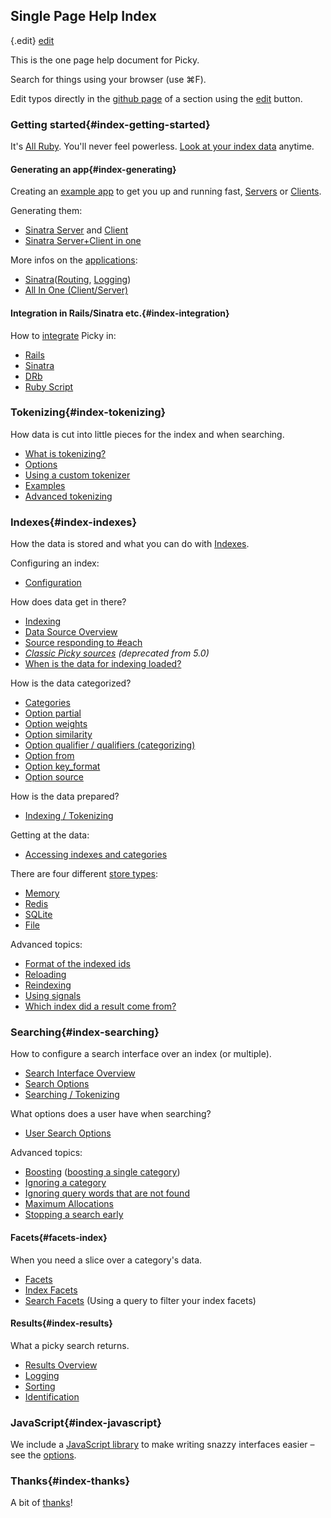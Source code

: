 ## Single Page Help Index

{.edit}
[edit](http://github.com/floere/picky/blob/master/web/source/documentation/_index.html.md)

This is the one page help document for Picky.

Search for things using your browser (use ⌘F).

Edit typos directly in the [github page](http://github.com/floere/picky/tree/master/web/source/documentation) of a section using the [edit](http://github.com/floere/picky/blob/master/web/source/documentation/_index.html.md) button.

### Getting started{#index-getting-started}

It's [All Ruby](#all_ruby). You'll never feel powerless. [Look at your index data](#transparency) anytime.

#### Generating an app{#index-generating}

Creating an [example app](#generators) to get you up and running fast, [Servers](#generators-servers) or [Clients](#generators-clients).

Generating them:

* [Sinatra Server](#generators-servers-sinatra) and [Client](#generators-clients-sinatra)
* [Sinatra Server+Client in one](#generators-servers-allinone)

More infos on the [applications](#servers):

* [Sinatra](#servers-sinatra)([Routing](#servers-sinatra-routing), [Logging](#servers-sinatra-logging))
* [All In One (Client/Server)](#servers-allinone)

#### Integration in Rails/Sinatra etc.{#index-integration}

How to [integrate](#integration) Picky in:

* [Rails](#rails)
* [Sinatra](#sinatra)
* [DRb](#drb)
* [Ruby Script](#ruby_script)

### Tokenizing{#index-tokenizing}

How data is cut into little pieces for the index and when searching.

* [What is tokenizing?](#tokenizing)
* [Options](#tokenizing-options)
* [Using a custom tokenizer](#tokenizing-tokenizer)
* [Examples](#tokenizing-examples)
* [Advanced tokenizing](#tokenizing-notes)

### Indexes{#index-indexes}

How the data is stored and what you can do with [Indexes](#indexes).

Configuring an index:

* [Configuration](#indexes-configuration)

How does data get in there?

* [Indexing](#indexes-indexing)
* [Data Source Overview](#indexes-sources)
* [Source responding to #each](#indexes-sources-each)
* [_Classic Picky sources_](#indexes-sources-classic) _(deprecated from 5.0)_
* [When is the data for indexing loaded?](#indexes-sources-delayed)

How is the data categorized?

* [Categories](#indexes-categories)
* [Option partial](#indexes-categories-partial)
* [Option weights](#indexes-categories-weights)
* [Option similarity](#indexes-categories-similarity)
* [Option qualifier / qualifiers (categorizing)](#indexes-categories-qualifiers)
* [Option from](#indexes-categories-from)
* [Option key_format](#indexes-categories-keyformat)
* [Option source](#indexes-categories-source)

How is the data prepared?

* [Indexing / Tokenizing](#indexes-indexing)

Getting at the data:

* [Accessing indexes and categories](#indexes-acessing)

There are four different [store types](#indexes-types):

* [Memory](#indexes-types-memory)
* [Redis](#indexes-types-redis)
* [SQLite](#indexes-types-sqlite)
* [File](#indexes-types-file)

Advanced topics:

* [Format of the indexed ids](#indexes-keyformat)
* [Reloading](#indexes-reloading)
* [Reindexing](#indexes-reindexing)
* [Using signals](#indexes-reloading-signals)
* [Which index did a result come from?](#indexes-results)

### Searching{#index-searching}

How to configure a search interface over an index (or multiple).

* [Search Interface Overview](#search)
* [Search Options](#search-options)
* [Searching / Tokenizing](#search-options-searching)

What options does a user have when searching?

* [User Search Options](#indexes-categories-searching)

Advanced topics:

* [Boosting](#search-options-boost) ([boosting a single category](#indexes-categories-weights))
* [Ignoring a category](#search-options-ignore)
* [Ignoring query words that are not found](#search-options-unassigned)
* [Maximum Allocations](#search-options-maxallocations)
* [Stopping a search early](#search-options-terminateearly)

#### Facets{#facets-index}

When you need a slice over a category's data.

* [Facets](#facets)
* [Index Facets](#index_facets)
* [Search Facets](#search_facets) (Using a query to filter your index facets)

#### Results{#index-results}

What a picky search returns.

* [Results Overview](#results)
* [Logging](#results-logging)
* [Sorting](#results-sorting)
* [Identification](#indexes-results)

### JavaScript{#index-javascript}

We include a [JavaScript library](#javascript) to make writing snazzy interfaces easier – see the [options](#javascript_options).

### Thanks{#index-thanks}

A bit of [thanks](#thanks)!